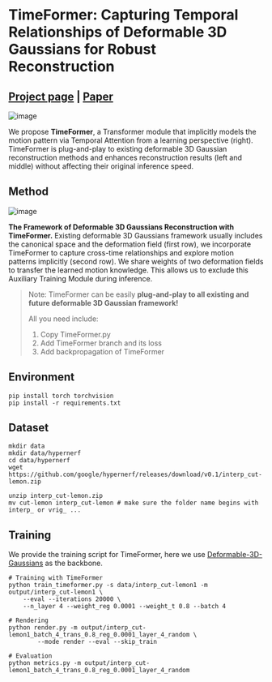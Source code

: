 # TimeFormer: Capturing Temporal Relationships of Deformable 3D Gaussians for Robust Reconstruction

## [Project page](https://patrickddj.github.io/TimeFormer/) | [Paper](https://arxiv.org/abs/2411.11941)

![image](https://patrickddj.github.io/TimeFormer/images/banner.png)

We propose **TimeFormer**, a Transformer module that implicitly models the motion pattern via Temporal Attention from a learning perspective (right). TimeFormer is plug-and-play to existing deformable 3D Gaussian reconstruction methods and enhances reconstruction results (left and middle) without affecting their original inference speed.



## Method

![image](https://patrickddj.github.io/TimeFormer/images/timeformer.png)

**The Framework of Deformable 3D Gaussians Reconstruction with TimeFormer.** Existing deformable 3D Gaussians framework usually includes the canonical space and the deformation field (first row), we incorporate TimeFormer to capture cross-time relationships and explore motion patterns implicitly (second row). We share weights of two deformation fields to transfer the learned motion knowledge. This allows us to exclude this Auxiliary Training Module during inference.





> Note: TimeFormer can be easily **plug-and-play to all existing and future deformable 3D Gaussian framework!**
>
> All you need include:
>
> 	1. Copy TimeFormer.py
> 	1. Add TimeFormer branch and its loss
> 	1. Add backpropagation of TimeFormer





## Environment
```shell
pip install torch torchvision
pip install -r requirements.txt
```


## Dataset
```shell
mkdir data
mkdir data/hypernerf
cd data/hypernerf
wget https://github.com/google/hypernerf/releases/download/v0.1/interp_cut-lemon.zip 

unzip interp_cut-lemon.zip 
mv cut-lemon interp_cut-lemon # make sure the folder name begins with interp_ or vrig_ ...
```


## Training
We provide the training script for TimeFormer, here we use [Deformable-3D-Gaussians](https://github.com/ingra14m/Deformable-3D-Gaussians) as the backbone.
```shell
# Training with TimeFormer
python train_timeformer.py -s data/interp_cut-lemon1 -m output/interp_cut-lemon1 \
    --eval --iterations 20000 \
    --n_layer 4 --weight_reg 0.0001 --weight_t 0.8 --batch 4

# Rendering
python render.py -m output/interp_cut-lemon1_batch_4_trans_0.8_reg_0.0001_layer_4_random \
		--mode render --eval --skip_train

# Evaluation
python metrics.py -m output/interp_cut-lemon1_batch_4_trans_0.8_reg_0.0001_layer_4_random
```
